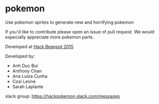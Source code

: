 # pokemon

Use pokemon sprites to generate new and horrifying pokemon

If you'd like to contribute please open an issue of pull request. We would especially appreciate more pokemon parts.


Developed at [Hack Beanpot 2015](http://hackbeanpot.com/)

Developed by:

- Anh Duc Bui
- Anthony Chan
- Ana Luiza Cunha
- Cosi Leone
- Sarah Laplante


slack group: https://hackpokemon.slack.com/messages


